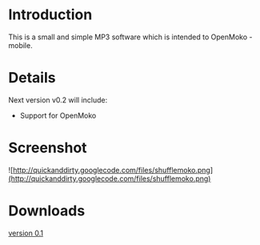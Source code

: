 # Introduction #
This is a small and simple MP3 software which is intended to OpenMoko -mobile.


# Details #
Next version v0.2 will include:
  * Support for OpenMoko
# Screenshot #
![http://quickanddirty.googlecode.com/files/shufflemoko.png](http://quickanddirty.googlecode.com/files/shufflemoko.png)
# Downloads #
[version 0.1](http://quickanddirty.googlecode.com/files/shufflemoko.bz2)